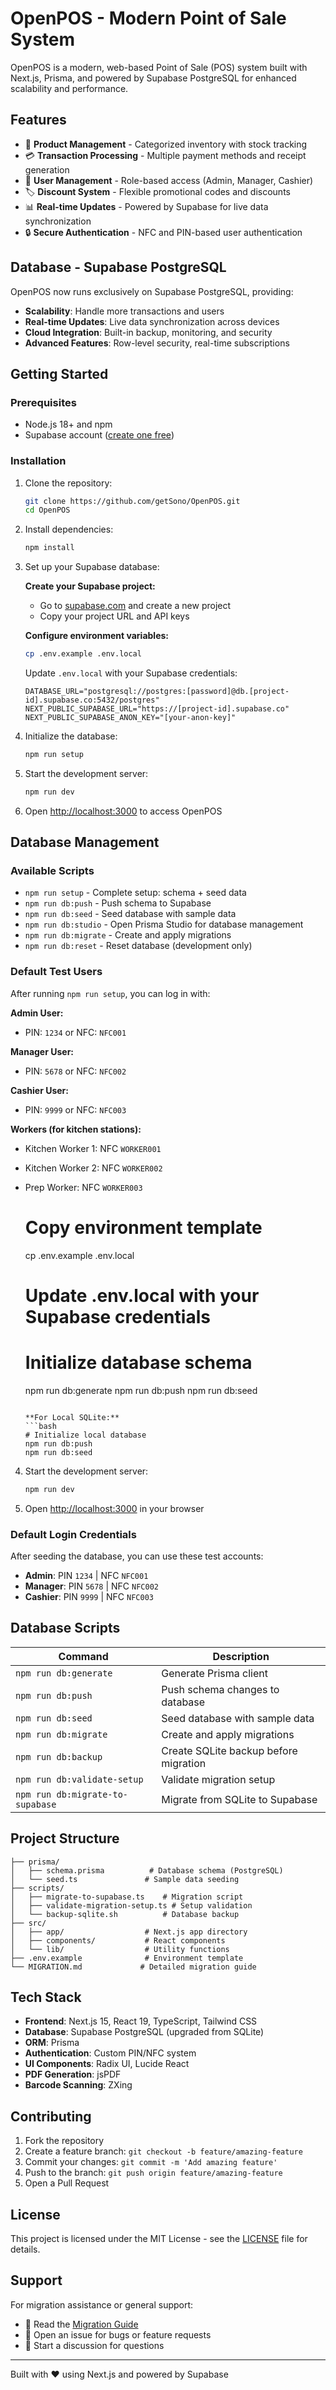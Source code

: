# OpenPOS - Modern Point of Sale System

OpenPOS is a modern, web-based Point of Sale (POS) system built with Next.js, Prisma, and powered by Supabase PostgreSQL for enhanced scalability and performance.

## Features

- 🛒 **Product Management** - Categorized inventory with stock tracking
- 💳 **Transaction Processing** - Multiple payment methods and receipt generation
- 👥 **User Management** - Role-based access (Admin, Manager, Cashier)
- 🏷️ **Discount System** - Flexible promotional codes and discounts
- 📊 **Real-time Updates** - Powered by Supabase for live data synchronization
- 🔒 **Secure Authentication** - NFC and PIN-based user authentication

## Database - Supabase PostgreSQL

OpenPOS now runs exclusively on Supabase PostgreSQL, providing:
- **Scalability**: Handle more transactions and users
- **Real-time Updates**: Live data synchronization across devices
- **Cloud Integration**: Built-in backup, monitoring, and security
- **Advanced Features**: Row-level security, real-time subscriptions

## Getting Started

### Prerequisites

- Node.js 18+ and npm
- Supabase account ([create one free](https://supabase.com))

### Installation

1. Clone the repository:
   ```bash
   git clone https://github.com/getSono/OpenPOS.git
   cd OpenPOS
   ```

2. Install dependencies:
   ```bash
   npm install
   ```

3. Set up your Supabase database:

   **Create your Supabase project:**
   - Go to [supabase.com](https://supabase.com) and create a new project
   - Copy your project URL and API keys

   **Configure environment variables:**
   ```bash
   cp .env.example .env.local
   ```
   
   Update `.env.local` with your Supabase credentials:
   ```
   DATABASE_URL="postgresql://postgres:[password]@db.[project-id].supabase.co:5432/postgres"
   NEXT_PUBLIC_SUPABASE_URL="https://[project-id].supabase.co"
   NEXT_PUBLIC_SUPABASE_ANON_KEY="[your-anon-key]"
   ```

4. Initialize the database:
   ```bash
   npm run setup
   ```

5. Start the development server:
   ```bash
   npm run dev
   ```

6. Open [http://localhost:3000](http://localhost:3000) to access OpenPOS

## Database Management

### Available Scripts

- `npm run setup` - Complete setup: schema + seed data
- `npm run db:push` - Push schema to Supabase
- `npm run db:seed` - Seed database with sample data
- `npm run db:studio` - Open Prisma Studio for database management
- `npm run db:migrate` - Create and apply migrations
- `npm run db:reset` - Reset database (development only)

### Default Test Users

After running `npm run setup`, you can log in with:

**Admin User:**
- PIN: `1234` or NFC: `NFC001`

**Manager User:**
- PIN: `5678` or NFC: `NFC002`

**Cashier User:**
- PIN: `9999` or NFC: `NFC003`

**Workers (for kitchen stations):**
- Kitchen Worker 1: NFC `WORKER001`
- Kitchen Worker 2: NFC `WORKER002`
- Prep Worker: NFC `WORKER003`
   # Copy environment template
   cp .env.example .env.local
   # Update .env.local with your Supabase credentials
   
   # Initialize database schema
   npm run db:generate
   npm run db:push
   npm run db:seed
   ```

   **For Local SQLite:**
   ```bash
   # Initialize local database
   npm run db:push
   npm run db:seed
   ```

4. Start the development server:
   ```bash
   npm run dev
   ```

5. Open [http://localhost:3000](http://localhost:3000) in your browser

### Default Login Credentials

After seeding the database, you can use these test accounts:

- **Admin**: PIN `1234` | NFC `NFC001`
- **Manager**: PIN `5678` | NFC `NFC002`  
- **Cashier**: PIN `9999` | NFC `NFC003`

## Database Scripts

| Command | Description |
|---------|-------------|
| `npm run db:generate` | Generate Prisma client |
| `npm run db:push` | Push schema changes to database |
| `npm run db:seed` | Seed database with sample data |
| `npm run db:migrate` | Create and apply migrations |
| `npm run db:backup` | Create SQLite backup before migration |
| `npm run db:validate-setup` | Validate migration setup |
| `npm run db:migrate-to-supabase` | Migrate from SQLite to Supabase |

## Project Structure

```
├── prisma/
│   ├── schema.prisma          # Database schema (PostgreSQL)
│   └── seed.ts               # Sample data seeding
├── scripts/
│   ├── migrate-to-supabase.ts    # Migration script
│   ├── validate-migration-setup.ts # Setup validation
│   └── backup-sqlite.sh          # Database backup
├── src/
│   ├── app/                  # Next.js app directory
│   ├── components/           # React components
│   └── lib/                  # Utility functions
├── .env.example              # Environment template
└── MIGRATION.md             # Detailed migration guide
```

## Tech Stack

- **Frontend**: Next.js 15, React 19, TypeScript, Tailwind CSS
- **Database**: Supabase PostgreSQL (upgraded from SQLite)
- **ORM**: Prisma
- **Authentication**: Custom PIN/NFC system
- **UI Components**: Radix UI, Lucide React
- **PDF Generation**: jsPDF
- **Barcode Scanning**: ZXing

## Contributing

1. Fork the repository
2. Create a feature branch: `git checkout -b feature/amazing-feature`
3. Commit your changes: `git commit -m 'Add amazing feature'`
4. Push to the branch: `git push origin feature/amazing-feature`
5. Open a Pull Request

## License

This project is licensed under the MIT License - see the [LICENSE](LICENSE) file for details.

## Support

For migration assistance or general support:
- 📖 Read the [Migration Guide](./MIGRATION.md)
- 🐛 Open an issue for bugs or feature requests
- 💬 Start a discussion for questions

---

Built with ❤️ using Next.js and powered by Supabase
